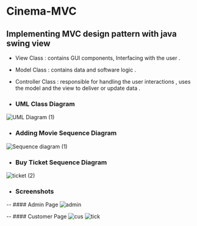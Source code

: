 # Cinema-MVC
## Implementing MVC design pattern with java swing view

- View Class : contains GUI components, Interfacing with the user . 
- Model Class : contains data and software logic . 
- Controller Class : responsible for handling the user interactions , uses the model and the view to deliver or update data .  

- ### UML Class Diagram
![UML Diagram (1)](https://user-images.githubusercontent.com/109099521/195623611-7c31a94f-f511-43aa-8bbe-ba04f3bf5ff3.png)


- ### Adding Movie Sequence Diagram
![Sequence diagram (1)](https://user-images.githubusercontent.com/32411364/195854979-0aa21d9e-0f2a-4c94-81ee-f4ba2dd47fca.jpeg)



- ### Buy Ticket Sequence Diagram
![ticket (2)](https://user-images.githubusercontent.com/32411364/195858222-63c086cf-bc80-4917-9213-4b928612a992.jpeg)



- ### Screenshots

-- #### Admin Page 
![admin](https://user-images.githubusercontent.com/32411364/195859680-603dfcf6-d232-44e8-83ca-6ea5c12f2f20.PNG)

-- #### Customer Page
![cus](https://user-images.githubusercontent.com/32411364/195859700-02d7d218-31d6-45ce-baa7-b83010ae8256.PNG)
![tick](https://user-images.githubusercontent.com/32411364/195859713-c35820d4-d8f8-4329-9dc4-33790ad5b84f.PNG)
